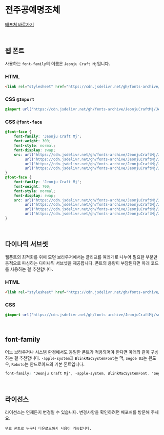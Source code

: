 # 전주공예명조체

[배포처 바로가기](http://www.jeonjucraft.or.kr/2019/inner.php?sMenu=C1000&mode=view&no=165)

&nbsp;

## 웹 폰트

사용하는 `font-family`의 이름은 `Jeonju Craft Mj`입니다.

### HTML

```html
<link rel="stylesheet" href="https://cdn.jsdelivr.net/gh/fonts-archive/JeonjuCraftMj/JeonjuCraftMj.css" type="text/css"/>
```

### CSS `@Import`

```css
@import url('https://cdn.jsdelivr.net/gh/fonts-archive/JeonjuCraftMj/JeonjuCraftMj.css');
```

### CSS `@font-face`

```css
@font-face {
    font-family: 'Jeonju Craft Mj';
    font-weight: 300;
    font-style: normal;
    font-display: swap;
    src: url('https://cdn.jsdelivr.net/gh/fonts-archive/JeonjuCraftMj/JeonjuCraftMj-Light.woff2') format('woff2'),
         url('https://cdn.jsdelivr.net/gh/fonts-archive/JeonjuCraftMj/JeonjuCraftMj-Light.woff') format('woff'),
         url('https://cdn.jsdelivr.net/gh/fonts-archive/JeonjuCraftMj/JeonjuCraftMj-Light.otf') format('opentype'),
         url('https://cdn.jsdelivr.net/gh/fonts-archive/JeonjuCraftMj/JeonjuCraftMj-Light.ttf') format('truetype');
}
@font-face {
    font-family: 'Jeonju Craft Mj';
    font-weight: 700;
    font-style: normal;
    font-display: swap;
    src: url('https://cdn.jsdelivr.net/gh/fonts-archive/JeonjuCraftMj/JeonjuCraftMj-Bold.woff2') format('woff2'),
         url('https://cdn.jsdelivr.net/gh/fonts-archive/JeonjuCraftMj/JeonjuCraftMj-Bold.woff') format('woff'),
         url('https://cdn.jsdelivr.net/gh/fonts-archive/JeonjuCraftMj/JeonjuCraftMj-Bold.otf') format('opentype'),
         url('https://cdn.jsdelivr.net/gh/fonts-archive/JeonjuCraftMj/JeonjuCraftMj-Bold.ttf') format('truetype');
}
```

&nbsp;

## 다이나믹 서브셋

웹폰트의 최적화를 위해 모던 브라우저에서는 글리프를 여러개로 나누어 필요한 부분만 동적으로 파싱하는 다이나믹 서브셋을 제공합니다. 폰트의 용량이 부담된다면 아래 코드를 사용하는 걸 추천합니다.

### HTML

```html
<link rel="stylesheet" href="https://cdn.jsdelivr.net/gh/fonts-archive/JeonjuCraftMj/subsets/JeonjuCraftMj-dynamic-subset.css" type="text/css"/>
```

### CSS

```css
@import url('https://cdn.jsdelivr.net/gh/fonts-archive/JeonjuCraftMj/subsets/JeonjuCraftMj-dynamic-subset.css');
```

&nbsp;

## font-family

어느 브라우저나 시스템 환경에서도 동일한 폰트가 적용되어야 한다면 아래와 같이 구성하는 걸 추천합니다. `-apple-system`과 `BlinkMacSystemFont`는 맥, `Segoe UI`는 윈도우, `Roboto`는 안드로이드의 기본 폰트입니다.


```css
font-family: "Jeonju Craft Mj", -apple-system, BlinkMacSystemFont, "Segoe UI", Roboto, Oxygen, Ubuntu, Cantarell, "Open Sans", "Helvetica Neue", sans-serif;
```

&nbsp;

## 라이선스

라이선스는 언제든지 변경될 수 있습니다. 변경사항을 확인하려면 배포처를 방문해 주세요.

```
무료 폰트로 누구나 다운로드해서 사용이 가능합니다.
```
